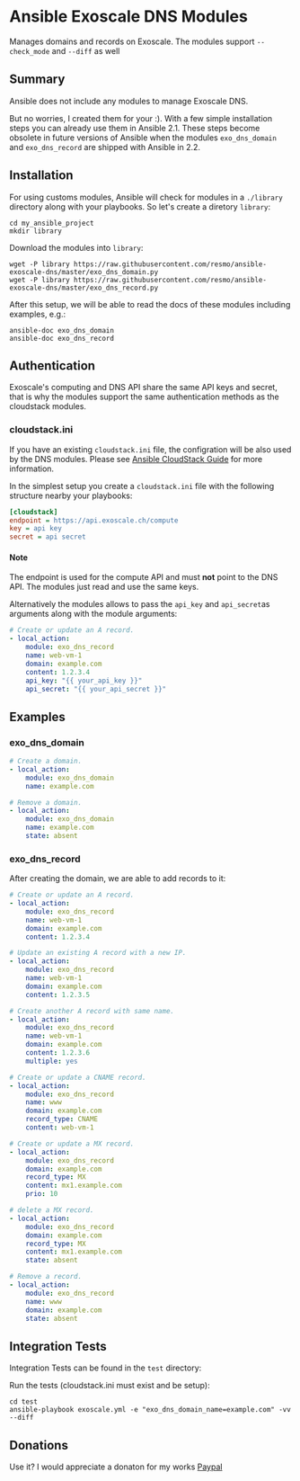 # Ansible Exoscale DNS Modules

Manages domains and records on Exoscale. The modules support `--check_mode` and `--diff` as well

## Summary

Ansible does not include any modules to manage Exoscale DNS.

But no worries, I created them for your :). With a few simple installation steps you can already use them in Ansible 2.1. These steps become obsolete in future versions of Ansible when the modules `exo_dns_domain` and `exo_dns_record` are shipped with Ansible in 2.2.

## Installation

For using customs modules, Ansible will check for modules in a `./library` directory along with your playbooks. So let's create a diretory `library`:

    cd my_ansible_project
    mkdir library

Download the modules into `library`:

    wget -P library https://raw.githubusercontent.com/resmo/ansible-exoscale-dns/master/exo_dns_domain.py
    wget -P library https://raw.githubusercontent.com/resmo/ansible-exoscale-dns/master/exo_dns_record.py

After this setup, we will be able to read the docs of these modules including examples, e.g.:

    ansible-doc exo_dns_domain
    ansible-doc exo_dns_record

## Authentication

Exoscale's computing and DNS API share the same API keys and secret, that is why the modules support the same authentication methods as the cloudstack modules.

### cloudstack.ini
If you have an existing `cloudstack.ini` file, the configration will be also used by the DNS modules. Please see [Ansible CloudStack Guide](http://docs.ansible.com/ansible/guide_cloudstack.html) for more information.

In the simplest setup you create a `cloudstack.ini` file with the following structure nearby your playbooks:

~~~ini
[cloudstack]
endpoint = https://api.exoscale.ch/compute
key = api key
secret = api secret
~~~

#### Note

The endpoint is used for the compute API and must **not** point to the DNS API. The modules just read and use the same keys.

Alternatively the modules allows to pass the `api_key` and `api_secret`as arguments along with the module arguments:

~~~yaml
# Create or update an A record.
- local_action:
    module: exo_dns_record
    name: web-vm-1
    domain: example.com
    content: 1.2.3.4
    api_key: "{{ your_api_key }}"
    api_secret: "{{ your_api_secret }}"
~~~

## Examples

### exo_dns_domain

~~~yaml
# Create a domain.
- local_action:
    module: exo_dns_domain
    name: example.com

# Remove a domain.
- local_action:
    module: exo_dns_domain
    name: example.com
    state: absent
~~~

### exo_dns_record

After creating the domain, we are able to add records to it:

~~~yaml
# Create or update an A record.
- local_action:
    module: exo_dns_record
    name: web-vm-1
    domain: example.com
    content: 1.2.3.4

# Update an existing A record with a new IP.
- local_action:
    module: exo_dns_record
    name: web-vm-1
    domain: example.com
    content: 1.2.3.5

# Create another A record with same name.
- local_action:
    module: exo_dns_record
    name: web-vm-1
    domain: example.com
    content: 1.2.3.6
    multiple: yes

# Create or update a CNAME record.
- local_action:
    module: exo_dns_record
    name: www
    domain: example.com
    record_type: CNAME
    content: web-vm-1

# Create or update a MX record.
- local_action:
    module: exo_dns_record
    domain: example.com
    record_type: MX
    content: mx1.example.com
    prio: 10

# delete a MX record.
- local_action:
    module: exo_dns_record
    domain: example.com
    record_type: MX
    content: mx1.example.com
    state: absent

# Remove a record.
- local_action:
    module: exo_dns_record
    name: www
    domain: example.com
    state: absent
~~~

## Integration Tests

Integration Tests can be found in the `test` directory:

Run the tests (cloudstack.ini must exist and be setup):

    cd test
    ansible-playbook exoscale.yml -e "exo_dns_domain_name=example.com" -vv --diff

## Donations

Use it? I would appreciate a donaton for my works [Paypal](https://www.paypal.me/resmo)
